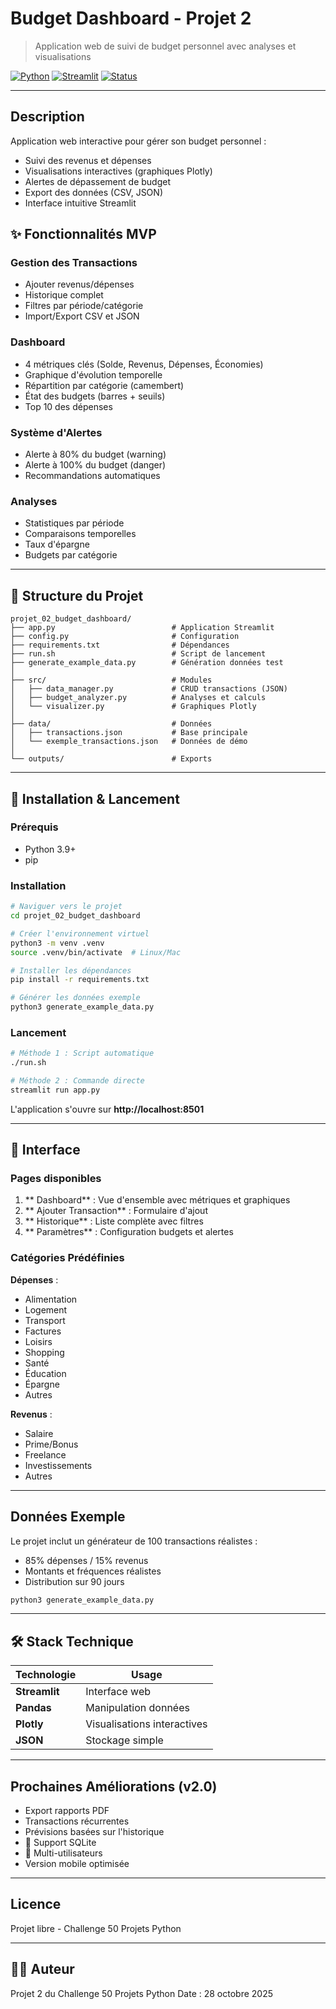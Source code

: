 #  Budget Dashboard - Projet 2

> Application web de suivi de budget personnel avec analyses et visualisations

[![Python](https://img.shields.io/badge/Python-3.9%2B-blue)](https://www.python.org/)
[![Streamlit](https://img.shields.io/badge/Streamlit-1.28.0-red)](https://streamlit.io/)
[![Status](https://img.shields.io/badge/Status-MVP-success)](.)

---

##  Description

Application web interactive pour gérer son budget personnel :
- Suivi des revenus et dépenses
- Visualisations interactives (graphiques Plotly)
- Alertes de dépassement de budget
- Export des données (CSV, JSON)
- Interface intuitive Streamlit

## ✨ Fonctionnalités MVP

###  Gestion des Transactions
-  Ajouter revenus/dépenses
-  Historique complet
-  Filtres par période/catégorie
-  Import/Export CSV et JSON

###  Dashboard
-  4 métriques clés (Solde, Revenus, Dépenses, Économies)
-  Graphique d'évolution temporelle
-  Répartition par catégorie (camembert)
-  État des budgets (barres + seuils)
-  Top 10 des dépenses

###  Système d'Alertes
-  Alerte à 80% du budget (warning)
-  Alerte à 100% du budget (danger)
-  Recommandations automatiques

###  Analyses
-  Statistiques par période
-  Comparaisons temporelles
-  Taux d'épargne
-  Budgets par catégorie

---

## 📂 Structure du Projet

```
projet_02_budget_dashboard/
├── app.py                          # Application Streamlit
├── config.py                       # Configuration
├── requirements.txt                # Dépendances
├── run.sh                          # Script de lancement
├── generate_example_data.py        # Génération données test
│
├── src/                            # Modules
│   ├── data_manager.py             # CRUD transactions (JSON)
│   ├── budget_analyzer.py          # Analyses et calculs
│   └── visualizer.py               # Graphiques Plotly
│
├── data/                           # Données
│   ├── transactions.json           # Base principale
│   └── exemple_transactions.json   # Données de démo
│
└── outputs/                        # Exports
```

---

## 🚀 Installation & Lancement

### Prérequis
- Python 3.9+
- pip

### Installation

```bash
# Naviguer vers le projet
cd projet_02_budget_dashboard

# Créer l'environnement virtuel
python3 -m venv .venv
source .venv/bin/activate  # Linux/Mac

# Installer les dépendances
pip install -r requirements.txt

# Générer les données exemple
python3 generate_example_data.py
```

### Lancement

```bash
# Méthode 1 : Script automatique
./run.sh

# Méthode 2 : Commande directe
streamlit run app.py
```

L'application s'ouvre sur **http://localhost:8501**

---

## 🎨 Interface

### Pages disponibles

1. ** Dashboard** : Vue d'ensemble avec métriques et graphiques
2. ** Ajouter Transaction** : Formulaire d'ajout
3. ** Historique** : Liste complète avec filtres
4. ** Paramètres** : Configuration budgets et alertes

### Catégories Prédéfinies

**Dépenses** :
-  Alimentation
-  Logement
-  Transport
-  Factures
-  Loisirs
-  Shopping
-  Santé
-  Éducation
-  Épargne
-  Autres

**Revenus** :
-  Salaire
-  Prime/Bonus
-  Freelance
-  Investissements
-  Autres

---

##  Données Exemple

Le projet inclut un générateur de 100 transactions réalistes :
- 85% dépenses / 15% revenus
- Montants et fréquences réalistes
- Distribution sur 90 jours

```bash
python3 generate_example_data.py
```

---

## 🛠️ Stack Technique

| Technologie | Usage |
|-------------|-------|
| **Streamlit** | Interface web |
| **Pandas** | Manipulation données |
| **Plotly** | Visualisations interactives |
| **JSON** | Stockage simple |

---

##  Prochaines Améliorations (v2.0)

-  Export rapports PDF
-  Transactions récurrentes
-  Prévisions basées sur l'historique
- 💾 Support SQLite
- 👥 Multi-utilisateurs
-  Version mobile optimisée

---

##  Licence

Projet libre - Challenge 50 Projets Python

---

## 👨‍💻 Auteur

Projet 2 du Challenge 50 Projets Python
Date : 28 octobre 2025
